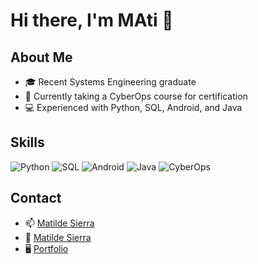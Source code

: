 # Hi there, I'm MAti 👋

## About Me
- 🎓 Recent Systems Engineering graduate
- 📖 Currently taking a CyberOps course for certification
- 💻 Experienced with Python, SQL, Android, and Java

## Skills

![Python](https://img.shields.io/badge/-Python-3776AB?logo=python&logoColor=white&style=for-the-badge)
![SQL](https://img.shields.io/badge/-SQL-4479A1?logo=postgresql&logoColor=white&style=for-the-badge)
![Android](https://img.shields.io/badge/-Android-3DDC84?logo=android&logoColor=white&style=for-the-badge)
![Java](https://img.shields.io/badge/-Java-007396?logo=java&logoColor=white&style=for-the-badge)
![CyberOps](https://img.shields.io/badge/-CyberOps-2E2E2E?logo=security&logoColor=white&style=for-the-badge)



## Contact
- 📫 [Matilde Sierra](matilde.sierra@outlook.com)
- 💼 [Matilde Sierra](www.linkedin.com/in/matilde-sierra-h)
- 🖥️ [Portfolio](https://yourportfolio.com)
